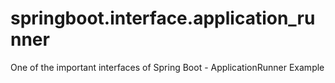 # springboot.interface.application_runner
One of the important interfaces of Spring Boot - ApplicationRunner Example
